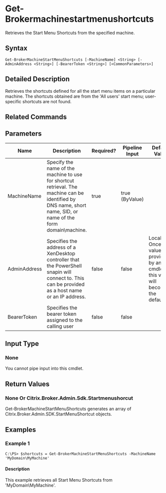 ﻿
# Get-Brokermachinestartmenushortcuts
Retrieves the Start Menu Shortcuts from the specified machine.
## Syntax
```
Get-BrokerMachineStartMenuShortcuts [-MachineName] <String> [-AdminAddress <String>] [-BearerToken <String>] [<CommonParameters>]
```
## Detailed Description
Retrieves the shortcuts defined for all the start menu items on a particular machine. The shortcuts obtained are from the 'All users' start menu; user-specific shortcuts are not found.


## Related Commands

## Parameters
| Name   | Description | Required? | Pipeline Input | Default Value |
| --- | --- | --- | --- | --- |
| MachineName | Specify the name of the machine to use for shortcut retrieval. The machine can be identified by DNS name, short name, SID, or name of the form domain\\machine. | true | true (ByValue) |  |
| AdminAddress | Specifies the address of a XenDesktop controller that the PowerShell snapin will connect to. This can be provided as a host name or an IP address. | false | false | Localhost. Once a value is provided by any cmdlet, this value will become the default. |
| BearerToken | Specifies the bearer token assigned to the calling user | false | false |  |

## Input Type

### None
You cannot pipe input into this cmdlet.
## Return Values

### None Or Citrix.Broker.Admin.Sdk.Startmenushorcut
Get-BrokerMachineStartMenuShortcuts generates an array of Citrix.Broker.Admin.SDK.StartMenuShortcut objects.
## Examples

### Example 1
```
C:\PS> $shortcuts = Get-BrokerMachineStartMenuShortcuts -MachineName 'MyDomain\MyMachine'
```
#### Description
This example retrieves all Start Menu Shortcuts from 'MyDomain\\MyMachine'.
